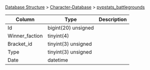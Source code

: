 [Database Structure](Database-Structure) > [Character-Database](Character-Database) > [pvpstats_battlegrounds](pvpstats_battlegrounds)

Column | Type | Description
--- | --- | ---
Id | bigint(20) unsigned | 
Winner_faction | tinyint(4) | 
Bracket_id | tinyint(3) unsigned | 
Type | tinyint(3) unsigned | 
Date | datetime | 
